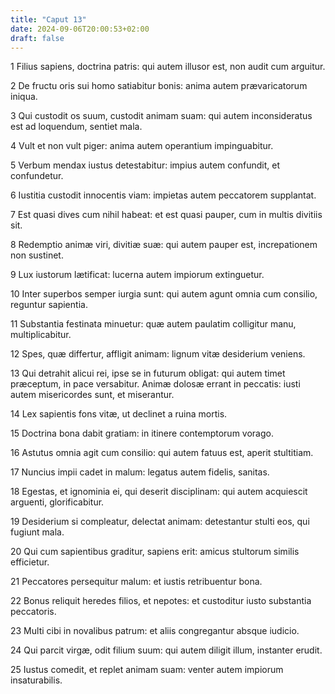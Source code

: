 ```yaml
---
title: "Caput 13"
date: 2024-09-06T20:00:53+02:00
draft: false
---
```



1 Filius sapiens, doctrina patris: qui autem illusor est, non audit cum arguitur.

2 De fructu oris sui homo satiabitur bonis: anima autem prævaricatorum iniqua.

3 Qui custodit os suum, custodit animam suam: qui autem inconsideratus est ad loquendum, sentiet mala.

4 Vult et non vult piger: anima autem operantium impinguabitur.

5 Verbum mendax iustus detestabitur: impius autem confundit, et confundetur.

6 Iustitia custodit innocentis viam: impietas autem peccatorem supplantat.

7 Est quasi dives cum nihil habeat: et est quasi pauper, cum in multis divitiis sit.

8 Redemptio animæ viri, divitiæ suæ: qui autem pauper est, increpationem non sustinet.

9 Lux iustorum lætificat: lucerna autem impiorum extinguetur.

10 Inter superbos semper iurgia sunt: qui autem agunt omnia cum consilio, reguntur sapientia.

11 Substantia festinata minuetur: quæ autem paulatim colligitur manu, multiplicabitur.

12 Spes, quæ differtur, affligit animam: lignum vitæ desiderium veniens.

13 Qui detrahit alicui rei, ipse se in futurum obligat: qui autem timet præceptum, in pace versabitur. Animæ dolosæ errant in peccatis: iusti autem misericordes sunt, et miserantur.

14 Lex sapientis fons vitæ, ut declinet a ruina mortis.

15 Doctrina bona dabit gratiam: in itinere contemptorum vorago.

16 Astutus omnia agit cum consilio: qui autem fatuus est, aperit stultitiam.

17 Nuncius impii cadet in malum: legatus autem fidelis, sanitas.

18 Egestas, et ignominia ei, qui deserit disciplinam: qui autem acquiescit arguenti, glorificabitur.

19 Desiderium si compleatur, delectat animam: detestantur stulti eos, qui fugiunt mala.

20 Qui cum sapientibus graditur, sapiens erit: amicus stultorum similis efficietur.

21 Peccatores persequitur malum: et iustis retribuentur bona.

22 Bonus reliquit heredes filios, et nepotes: et custoditur iusto substantia peccatoris.

23 Multi cibi in novalibus patrum: et aliis congregantur absque iudicio.

24 Qui parcit virgæ, odit filium suum: qui autem diligit illum, instanter erudit.

25 Iustus comedit, et replet animam suam: venter autem impiorum insaturabilis.

